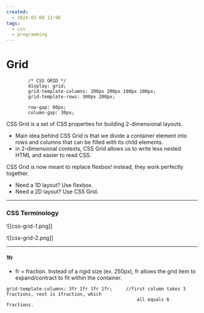 ```yaml
---
created:
  - 2024-03-09 11:06
tags:
  - css
  - programming
---
```

# Grid

```
        /* CSS GRID */
        display: grid;
        grid-template-columns: 200px 200px 100px 100px;
        grid-template-rows: 300px 200px;

        row-gap: 60px;
        column-gap: 30px;
```

CSS Grid is a set of CSS properties for building 2-dimensional layouts.
- Main idea behind CSS Grid is that we divide a container element into rows and columns that can be filled with its child elements.
- in 2-dimensional contexts, CSS Grid allows us to write less nested HTML and easier to read CSS.

CSS Grid is now meant to replace flexbox!  instead, they work perfectly together. 
- Need a 1D layout?  Use flexbox.
- Need a 2D layout?  Use CSS Grid.

---
### CSS Terminology

![[css-grid-1.png]]

![[css-grid-2.png]]

---
#### 1fr
- fr = fraction.  Instead of a rigid size (ex. 250px), fr allows the grid item to expand/contract to fit within the container.
```
grid-template-columns: 3fr 1fr 1fr 1fr;		//first column takes 3 fractions, rest is 1fraction, which
												all equals 6 fractions.
```